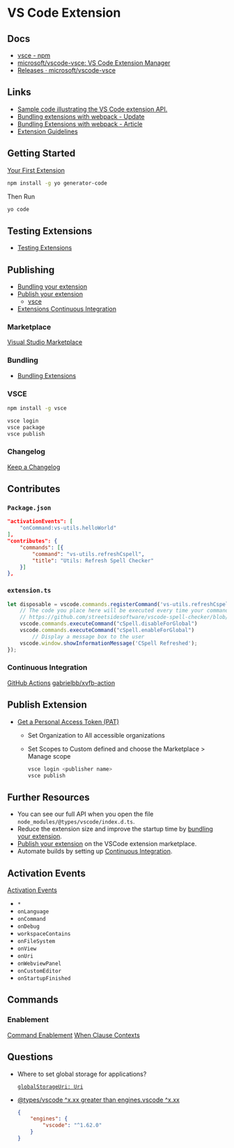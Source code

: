 # VS Code Extension

## Docs

* [vsce - npm](https://www.npmjs.com/package/vsce)
* [microsoft/vscode-vsce: VS Code Extension Manager](https://github.com/microsoft/vscode-vsce)
* [Releases · microsoft/vscode-vsce](https://github.com/microsoft/vscode-vsce/releases)

## Links

* [Sample code illustrating the VS Code extension API.](https://github.com/Microsoft/vscode-extension-samples)
* [Bundling extensions with webpack - Update](https://code.visualstudio.com/updates/v1_32#_bundling-extensions-with-webpack)
* [Bundling Extensions with webpack - Article](https://code.visualstudio.com/api/working-with-extensions/bundling-extension)
* [Extension Guidelines](https://code.visualstudio.com/api/references/extension-guidelines)

## Getting Started

[Your First Extension](https://code.visualstudio.com/api/get-started/your-first-extension)

```bash
npm install -g yo generator-code
```

Then Run

```bash
yo code
```

## Testing Extensions

* [Testing Extensions](https://code.visualstudio.com/api/working-with-extensions/testing-extension)

## Publishing

* [Bundling your extension](https://code.visualstudio.com/api/working-with-extensions/bundling-extension)
* [Publish your extension](https://code.visualstudio.com/api/working-with-extensions/publishing-extension)
  * [vsce](https://code.visualstudio.com/api/working-with-extensions/publishing-extension#vsce)
* [Extensions Continuous Integration](https://code.visualstudio.com/api/working-with-extensions/continuous-integration)


### Marketplace

[Visual Studio Marketplace](https://marketplace.visualstudio.com/publishers/KyleMit)

### Bundling

* [Bundling Extensions](https://code.visualstudio.com/api/working-with-extensions/bundling-extension)


### VSCE

```bash
npm install -g vsce
```

```bash
vsce login
vsce package
vsce publish
```

### Changelog

[Keep a Changelog](http://keepachangelog.com/)

## Contributes

### `Package.json`

```json
"activationEvents": [
    "onCommand:vs-utils.helloWorld"
],
"contributes": {
    "commands": [{
        "command": "vs-utils.refreshCspell",
        "title": "Utils: Refresh Spell Checker"
    }]
},
```

### `extension.ts`

```js
let disposable = vscode.commands.registerCommand('vs-utils.refreshCspell', function() {
    // The code you place here will be executed every time your command is executed
    // https://github.com/streetsidesoftware/vscode-spell-checker/blob/v1.9.0/packages/client/package.json#L92
    vscode.commands.executeCommand("cSpell.disableForGlobal")
    vscode.commands.executeCommand("cSpell.enableForGlobal")
        // Display a message box to the user
    vscode.window.showInformationMessage('CSpell Refreshed');
});
```


### Continuous Integration

[GitHub Actions](https://code.visualstudio.com/api/working-with-extensions/continuous-integration#github-actions)
[gabrielbb/xvfb-action](https://github.com/marketplace/actions/gabrielbb-xvfb-action)


## Publish Extension

* [Get a Personal Access Token (PAT)](https://code.visualstudio.com/api/working-with-extensions/publishing-extension#get-a-personal-access-token)

  * Set Organization to All accessible organizations
  * Set Scopes to Custom defined and choose the Marketplace > Manage scope

    ```bash
    vsce login <publisher name>
    vsce publish
    ```

## Further Resources

* You can see our full API when you open the file `node_modules/@types/vscode/index.d.ts`.
* Reduce the extension size and improve the startup time by [bundling your extension](https://code.visualstudio.com/api/working-with-extensions/bundling-extension).
* [Publish your extension](https://code.visualstudio.com/api/working-with-extensions/publishing-extension) on the VSCode extension marketplace.
* Automate builds by setting up [Continuous Integration](https://code.visualstudio.com/api/working-with-extensions/continuous-integration).

## Activation Events

[Activation Events](https://code.visualstudio.com/api/references/activation-events)

* `*`
* `onLanguage`
* `onCommand`
* `onDebug`
* `workspaceContains`
* `onFileSystem`
* `onView`
* `onUri`
* `onWebviewPanel`
* `onCustomEditor`
* `onStartupFinished`

## Commands

### Enablement

[Command Enablement](https://code.visualstudio.com/api/extension-guides/command#enablement-of-commands)
[When Clause Contexts](https://code.visualstudio.com/docs/getstarted/keybindings#_when-clause-contexts)


## Questions

* Where to set global storage for applications?

  [`globalStorageUri: Uri`](https://code.visualstudio.com/api/references/vscode-api#ExtensionContext.globalStorageUri)


* [@types/vscode ^x.xx greater than engines.vscode ^x.xx](https://stackoverflow.com/q/70137470/1366033)

    ```json
    {
        "engines": {
            "vscode": "^1.62.0"
        }
    }
    ```

